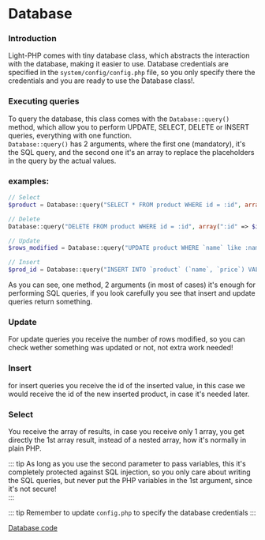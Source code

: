 # Database  

### Introduction
Light-PHP comes with tiny database class, which abstracts the interaction with the database, making it easier to use. Database credentials are specified in the `system/config/config.php` file, so you only specify there the credentials and you are ready to use the Database class!.  

### Executing queries  
To query the database, this class comes with the `Database::query()` method, which allow you to perform UPDATE, SELECT, DELETE or INSERT queries, everything with one function.  
`Database::query()` has 2 arguments, where the first one (mandatory), it's the SQL query, and the second one it's an array to replace the placeholders in the query by the actual values.

### examples:  
``` php  
// Select
$product = Database::query("SELECT * FROM product WHERE id = :id", array(":id" => $id));

// Delete
Database::query("DELETE FROM product WHERE id = :id", array(":id" => $id));

// Update
$rows_modified = Database::query("UPDATE product WHERE `name` like :name", array(":name" => $name));

// Insert
$prod_id = Database::query("INSERT INTO `product` (`name`, `price`) VALUES (':name', ':price')", array(":name" => "Gold", ":price" => 500));
```

As you can see, one method, 2 arguments (in most of cases) it's enough for performing SQL queries, if you look carefully you see that insert and update queries return something.

### Update
For update queries you receive the number of rows modified, so you can check wether something was updated or not, not extra work needed!  

### Insert
for insert queries you receive the id of the inserted value, in this case we would receive the id of the new inserted product, in case it's needed later.  

### Select
You receive the array of results, in case you receive only 1 array, you get directly the 1st array result, instead of a nested array, how it's normally in plain PHP.  

::: tip
As long as you use the second parameter to pass variables, this it's completely protected against SQL injection, so you only care about writing the SQL queries, but never put the PHP variables in the 1st argument, since it's not secure!  
:::

::: tip
Remember to update `config.php` to specify the database credentials
:::

[Database code](https://github.com/bakeiro/Light-PHP/blob/master/system/library/Database.php)
